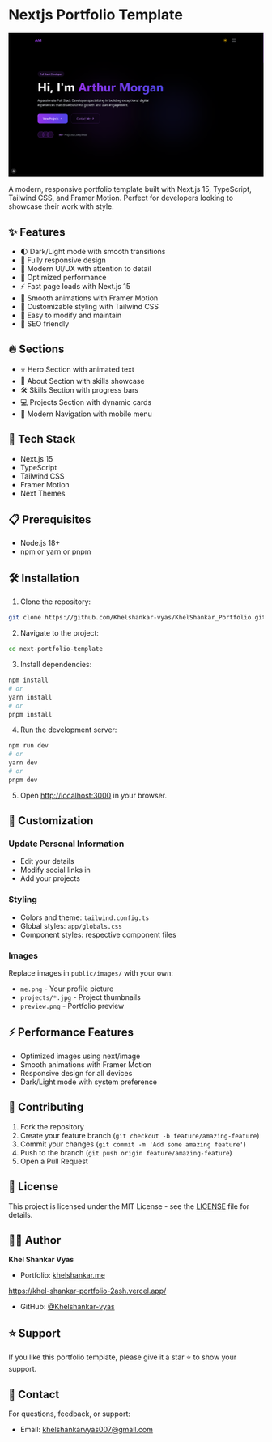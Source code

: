 
# Nextjs Portfolio Template

![Portfolio Preview](https://github.com/Khelshankar-vyas/KhelShankar_Portfolio/blob/master/public/Images/Preview.png)


A modern, responsive portfolio template built with Next.js 15, TypeScript, Tailwind CSS, and Framer Motion. Perfect for developers looking to showcase their work with style.

## ✨ Features

- 🌓 Dark/Light mode with smooth transitions
- 📱 Fully responsive design
- 🎯 Modern UI/UX with attention to detail
- 🚀 Optimized performance
- ⚡ Fast page loads with Next.js 15
- 💫 Smooth animations with Framer Motion
- 🎨 Customizable styling with Tailwind CSS
- 📝 Easy to modify and maintain
- 🌟 SEO friendly

## 🔥 Sections

- ⭐ Hero Section with animated text
- 👤 About Section with skills showcase
- 🛠️ Skills Section with progress bars
- 💻 Projects Section with dynamic cards
- 🎨 Modern Navigation with mobile menu

## 🚀 Tech Stack

- Next.js 15
- TypeScript
- Tailwind CSS
- Framer Motion
- Next Themes

## 📋 Prerequisites

- Node.js 18+ 
- npm or yarn or pnpm

## 🛠️ Installation

1. Clone the repository:
```bash
git clone https://github.com/Khelshankar-vyas/KhelShankar_Portfolio.git
```

2. Navigate to the project:
```bash
cd next-portfolio-template
```

3. Install dependencies:
```bash
npm install
# or
yarn install
# or
pnpm install
```

4. Run the development server:
```bash
npm run dev
# or
yarn dev
# or
pnpm dev
```

5. Open [http://localhost:3000](http://localhost:3000) in your browser.

## 🎨 Customization

### Update Personal Information

- Edit your details
- Modify social links in
- Add your projects

### Styling

- Colors and theme: `tailwind.config.ts`
- Global styles: `app/globals.css`
- Component styles: respective component files

### Images

Replace images in `public/images/` with your own:
- `me.png` - Your profile picture
- `projects/*.jpg` - Project thumbnails
- `preview.png` - Portfolio preview

## ⚡ Performance Features

- Optimized images using next/image
- Smooth animations with Framer Motion
- Responsive design for all devices
- Dark/Light mode with system preference

## 🤝 Contributing

1. Fork the repository
2. Create your feature branch (`git checkout -b feature/amazing-feature`)
3. Commit your changes (`git commit -m 'Add some amazing feature'`)
4. Push to the branch (`git push origin feature/amazing-feature`)
5. Open a Pull Request

## 📄 License

This project is licensed under the MIT License - see the [LICENSE](LICENSE) file for details.

## 👨‍💻 Author

**Khel Shankar Vyas**
- Portfolio: [khelshankar.me](https://khelshankar.me)

https://khel-shankar-portfolio-2ash.vercel.app/ 

- GitHub: [@Khelshankar-vyas](https://github.com/Khelshankar-vyas/KhelShankar_Portfolio.git)

## ⭐ Support

If you like this portfolio template, please give it a star ⭐️ to show your support.

## 📧 Contact

For questions, feedback, or support:
- Email: [khelshankarvyas007@gmail.com](mailto:khelshankarvyas007@gmail.com)
